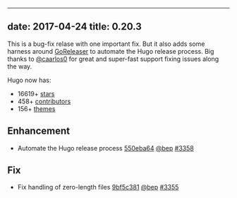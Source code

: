 
---
date: 2017-04-24
title: 0.20.3
---

	

This is a bug-fix relase with one important fix. But it also adds some harness around [GoReleaser](https://github.com/goreleaser/goreleaser) to automate the Hugo release process. Big thanks to [@caarlos0](https://github.com/caarlos0) for great and super-fast support fixing issues along the way.

Hugo now has:

* 16619+ [stars](https://github.com/spf13/hugo/stargazers)
* 458+ [contributors](https://github.com/spf13/hugo/graphs/contributors)
* 156+ [themes](http://themes.gohugo.io/)

## Enhancement

* Automate the Hugo release process [550eba64](https://github.com/spf13/hugo/commit/550eba64705725eb54fdb1042e0fb4dbf6f29fd0) [@bep](https://github.com/bep) [#3358](https://github.com/spf13/hugo/issues/3358) 

## Fix

* Fix handling of zero-length files [9bf5c381](https://github.com/spf13/hugo/commit/9bf5c381b6b3e69d4d8dbfd7a40074ac44792bbf) [@bep](https://github.com/bep) [#3355](https://github.com/spf13/hugo/issues/3355) 
